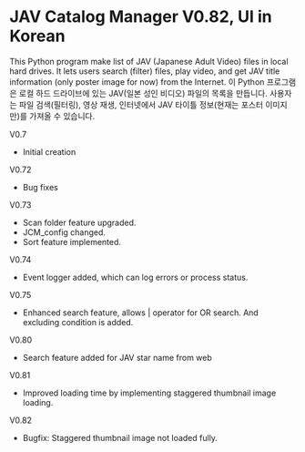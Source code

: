 # JAV Catalog Manager V0.82, UI in Korean
This Python program make list of JAV (Japanese Adult Video) files in local hard drives.
It lets users search (filter) files, play video,
and get JAV title information (only poster image for now) from the Internet.
이 Python 프로그램은 로컬 하드 드라이브에 있는 JAV(일본 성인 비디오) 파일의 목록을 만듭니다.
사용자는 파일 검색(필터링), 영상 재생, 인터넷에서 JAV 타이틀 정보(현재는 포스터 이미지만)를 가져올 수 있습니다.

V0.7
- Initial creation

V0.72
- Bug fixes

V0.73
- Scan folder feature upgraded.
- JCM_config changed.
- Sort feature implemented.

V0.74
- Event logger added, which can log errors or process status.

V0.75
- Enhanced search feature, allows | operator for OR search. And excluding condition is added.

V0.80
- Search feature added for JAV star name from web

V0.81
- Improved loading time by implementing staggered thumbnail image loading.

V0.82
- Bugfix: Staggered thumbnail image not loaded fully.
